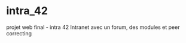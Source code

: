 intra_42
========
projet web final - intra 42
Intranet avec un forum, des modules et peer correcting
